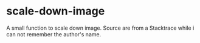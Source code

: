 # scale-down-image
A small function to scale down image. Source are from a Stacktrace while i can not remember the author's name.
